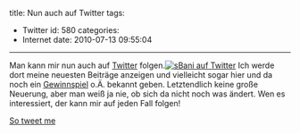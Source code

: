 title: Nun auch auf Twitter
tags:
  - Twitter
id: 580
categories:
  - Internet
date: 2010-07-13 09:55:04
---

Man kann mir nun auch auf [Twitter](http://www.sbani.net/tag/twitter "sBani Twitter") folgen.[![sBani auf Twitter](http://www.sbani.net/wp-content/uploads/1279014493_twitter_06.png "Twitter")](http://www.sbani.net/wp-content/uploads/1279014493_twitter_06.png) Ich werde dort meine neuesten Beiträge anzeigen und vielleicht sogar hier und da noch ein [Gewinnspiel](http://www.sbani.net/tag/gewinnspiel) o.Ä. bekannt geben. Letztendlich keine große Neuerung, aber man weiß ja nie, ob sich da nicht noch was ändert. Wen es interessiert, der kann mir auf jeden Fall folgen!

[So tweet me](http://twitter.com/sbani_ger)